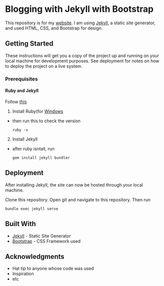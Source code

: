 # Blogging with Jekyll with Bootstrap

This repository is for my [website](https://bradburzon.com). I am using [Jekyll](https://jekyllrb.com/), a static site generator, and used HTML, CSS, and Bootstrap for design.

## Getting Started

These instructions will get you a copy of the project up and running on your local machine for development purposes. See deployment for notes on how to deploy the project on a live system.

### Prerequisites

#### Ruby and Jekyll
Follow [this](https://jekyllrb.com/docs/installation/windows/)
1) Install Ruby(for [Windows](https://rubyinstaller.org/)
 * then run this to check the version
   ```
   ruby -v
   ```
2) Install Jekyll
 * after ruby isntall, run
   ```
   gem install jekyll bundler
   ```

## Deployment

After installing Jekyll, the site can now be hosted through your local machine.

Clone this repository. Open git and navigate to this repository. Then run
```
bundle exec jekyll serve
```

## Built With

* [Jekyll](http://https://jekyllrb.com/) - Static Site Generator
* [Bootstrap](https://maven.apache.org/) - CSS Framework used

## Acknowledgments

* Hat tip to anyone whose code was used
* Inspiration
* etc
